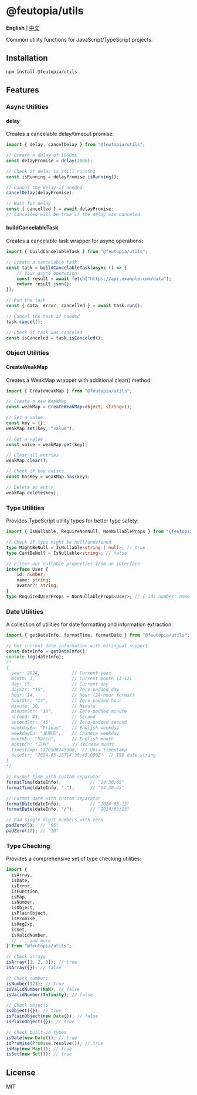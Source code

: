 # @feutopia/utils

**English** | [中文](https://github.com/feutopia/feutopia-monorepo/blob/main/packages/utils/README.zh-CN.md)

Common utility functions for JavaScript/TypeScript projects.

## Installation

```bash
npm install @feutopia/utils
```

## Features

### Async Utilities

#### delay

Creates a cancelable delay/timeout promise:

```typescript
import { delay, cancelDelay } from "@feutopia/utils";

// Create a delay of 1000ms
const delayPromise = delay(1000);

// Check if delay is still running
const isRunning = delayPromise.isRunning();

// Cancel the delay if needed
cancelDelay(delayPromise);

// Wait for delay
const { cancelled } = await delayPromise;
// cancelled will be true if the delay was canceled
```

#### buildCancelableTask

Creates a cancelable task wrapper for async operations:

```typescript
import { buildCancelableTask } from "@feutopia/utils";

// Create a cancelable task
const task = buildCancelableTask(async () => {
	// Your async operation
	const result = await fetch("https://api.example.com/data");
	return result.json();
});

// Run the task
const { data, error, cancelled } = await task.run();

// Cancel the task if needed
task.cancel();

// Check if task was canceled
const isCanceled = task.isCanceled();
```

### Object Utilities

#### CreateWeakMap

Creates a WeakMap wrapper with additional clear() method:

```typescript
import { CreateWeakMap } from "@feutopia/utils";

// Create a new WeakMap
const weakMap = CreateWeakMap<object, string>();

// Set a value
const key = {};
weakMap.set(key, "value");

// Get a value
const value = weakMap.get(key);

// Clear all entries
weakMap.clear();

// Check if key exists
const hasKey = weakMap.has(key);

// Delete an entry
weakMap.delete(key);
```

### Type Utilities

Provides TypeScript utility types for better type safety:

```typescript
import { IsNullable, RequireNonNull, NonNullableProps } from "@feutopia/utils";

// Check if type might be null/undefined
type MightBeNull = IsNullable<string | null>; // true
type CantBeNull = IsNullable<string>; // false

// Filter out nullable properties from an interface
interface User {
	id: number;
	name: string;
	avatar?: string;
}
type RequiredUserProps = NonNullableProps<User>; // { id: number; name: string }
```

### Date Utilities

A collection of utilities for date formatting and information extraction:

```ts
import { getDateInfo, formatTime, formatDate } from "@feutopia/utils";

// Get current date information with bilingual support
const dateInfo = getDateInfo();
console.log(dateInfo);
/*
{
  year: 2024,            // Current year
  month: 3,              // Current month (1-12)
  day: 15,               // Current day
  dayStr: "15",          // Zero-padded day
  hour: 14,              // Hour (24-hour format)
  hourStr: "14",         // Zero-padded hour
  minute: 30,            // Minute
  minuteStr: "30",       // Zero-padded minute
  second: 45,            // Second
  secondStr: "45",       // Zero-padded second
  weekdayEn: "Friday",   // English weekday
  weekdayCn: "星期五",    // Chinese weekday
  monthEn: "March",      // English month
  monthCn: "三月",        // Chinese month
  timestamp: 1710506245000,  // Unix timestamp
  dateStr: "2024-03-15T14:30:45.000Z"  // ISO date string
}
*/

// Format time with custom separator
formatTime(dateInfo);           // "14:30:45"
formatTime(dateInfo, "-");      // "14-30-45"

// Format date with custom separator
formatDate(dateInfo);           // "2024-03-15"
formatDate(dateInfo, "/");      // "2024/03/15"

// Pad single digit numbers with zero
padZero(5);  // "05"
padZero(10); // "10"
```

### Type Checking

Provides a comprehensive set of type checking utilities:

```typescript
import { 
  isArray,
  isDate,
  isError,
  isFunction,
  isMap,
  isNumber,
  isObject,
  isPlainObject,
  isPromise,
  isRegExp,
  isSet,
  isValidNumber,
  // ... and more
} from "@feutopia/utils";

// Check arrays
isArray([1, 2, 3]); // true
isArray({}); // false

// Check numbers
isNumber(123); // true
isValidNumber(NaN); // false
isValidNumber(Infinity); // false

// Check objects
isObject({}); // true
isPlainObject(new Date()); // false
isPlainObject({}); // true

// Check built-in types
isDate(new Date()); // true
isPromise(Promise.resolve()); // true
isMap(new Map()); // true
isSet(new Set()); // true
```

## License

MIT
